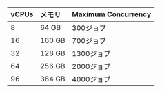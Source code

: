 | vCPUs | メモリ    | Maximum Concurrency |
|:----- |:------ |:------------------- |
| 8     | 64 GB  | 300ジョブ              |
| 16    | 160 GB | 700ジョブ              |
| 32    | 128 GB | 1300ジョブ             |
| 64    | 256 GB | 2000ジョブ             |
| 96    | 384 GB | 4000ジョブ             |